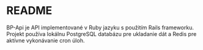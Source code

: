 # README

BP-Api je API implementované v Ruby jazyku s použitím Rails frameworku. Projekt používa lokálnu PostgreSQL databázu pre ukladanie dát a Redis pre aktívne vykonávanie cron úloh.
